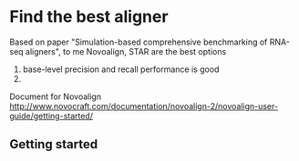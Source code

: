 # Find the best aligner

Based on paper "Simulation-based comprehensive benchmarking of RNA-seq aligners", to me Novoalign, STAR are the best options
1. base-level precision and recall performance is good
2. 

Document for Novoalign
http://www.novocraft.com/documentation/novoalign-2/novoalign-user-guide/getting-started/

## Getting started
